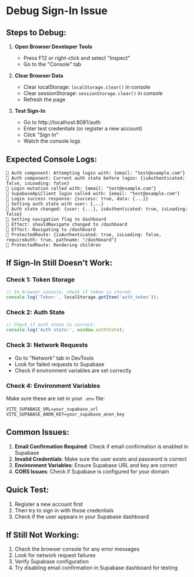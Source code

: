 # Debug Sign-In Issue

## Steps to Debug:

1. **Open Browser Developer Tools**
   - Press F12 or right-click and select "Inspect"
   - Go to the "Console" tab

2. **Clear Browser Data**
   - Clear localStorage: `localStorage.clear()` in console
   - Clear sessionStorage: `sessionStorage.clear()` in console
   - Refresh the page

3. **Test Sign-In**
   - Go to http://localhost:8081/auth
   - Enter test credentials (or register a new account)
   - Click "Sign In"
   - Watch the console logs

## Expected Console Logs:

```
🔗 Auth component: Attempting login with: {email: "test@example.com"}
🔗 Auth component: Current auth state before login: {isAuthenticated: false, isLoading: false}
🔗 Login mutation called with: {email: "test@example.com"}
🔗 SupabaseApiClient login called with: {email: "test@example.com"}
🔗 Login success response: {success: true, data: {...}}
🔗 Setting auth state with user: {...}
🔗 Auth state changed: {user: {...}, isAuthenticated: true, isLoading: false}
🔗 Setting navigation flag to dashboard
🔗 Effect: shouldNavigate changed to /dashboard
🔗 Effect: Navigating to /dashboard
🔗 ProtectedRoute: {isAuthenticated: true, isLoading: false, requireAuth: true, pathname: "/dashboard"}
🔗 ProtectedRoute: Rendering children
```

## If Sign-In Still Doesn't Work:

### Check 1: Token Storage
```javascript
// In browser console, check if token is stored:
console.log('Token:', localStorage.getItem('auth_token'));
```

### Check 2: Auth State
```javascript
// Check if auth state is correct:
console.log('Auth state:', window.authState);
```

### Check 3: Network Requests
- Go to "Network" tab in DevTools
- Look for failed requests to Supabase
- Check if environment variables are set correctly

### Check 4: Environment Variables
Make sure these are set in your `.env` file:
```
VITE_SUPABASE_URL=your_supabase_url
VITE_SUPABASE_ANON_KEY=your_supabase_anon_key
```

## Common Issues:

1. **Email Confirmation Required**: Check if email confirmation is enabled in Supabase
2. **Invalid Credentials**: Make sure the user exists and password is correct
3. **Environment Variables**: Ensure Supabase URL and key are correct
4. **CORS Issues**: Check if Supabase is configured for your domain

## Quick Test:

1. Register a new account first
2. Then try to sign in with those credentials
3. Check if the user appears in your Supabase dashboard

## If Still Not Working:

1. Check the browser console for any error messages
2. Look for network request failures
3. Verify Supabase configuration
4. Try disabling email confirmation in Supabase dashboard for testing
